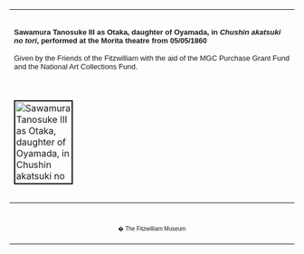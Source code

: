 <html>

<head>

<title>Info</title>
</head>



<div align="center">
  <center>
  <table border="0" width="100%" cellpadding="0" cellspacing="4" height="326">
    <tr>
      <td width="100%" height="30">
      </td>
    </tr>
    <tr>
      <td width="100%" height="30">
      <b><font face="Arial" size="2">Sawamura Tanosuke III as Otaka, daughter of
      Oyamada, in <i>Chushin akatsuki no tori</i>, performed at the Morita
      theatre from 05/05/1860</font></b><font FACE="Arial" SIZE="2">
      <p>Given by the Friends of the Fitzwilliam with the aid of the MGC
      Purchase Grant Fund and the National Art Collections Fund.</font>
      </td>
    </tr>
    <tr>
      <td width="100%" height="30">
      </td>
    </tr>
    <tr>
      <td width="100%" height="30">
      <a href="KUN/kunp82.htm"><img border="2" src="P.82-1999_small1.jpg" alt="Sawamura Tanosuke III as Otaka, daughter of Oyamada, in Chushin akatsuki no tori, performed at the Morita theatre from 05/05/1860" width="100" height="145"></a>
      </td>
    </tr>
    <tr>
      <td width="100%" height="30">
      </td>
    </tr>
    <tr>
      <td width="100%" height="30">
      <font FACE="Arial"><font size="2">From the series <i>Imayo oshi-e kagami </i>(Up-to-date
      Padded Pictures in Mirrors). Kunisada designed several series of portraits
      of actors reflected in mirrors. Six prints from this series are included
      in this exhibition.</font>
      <p><font size="2">Sawamura Tanosuke III (1845-78) was one of the leading <i>onnagata</i>
      <a href="textG.htm">(female-role actors)</a> of his generation. When this
      print was made he had just become 'head <i>onnagata</i>'<i> </i>(<i>tate
      onnagata</i>) at the Morita theatre at the age of fifteen. His good looks
      and sex appeal assured him a large number of followers and his name became
      attached to numerous female hair and fashion accessories, including the
      Tanosuke <i>mage</i> (topknot), the Tanosuke<i> eri</i> (collar) and the
      Tanosuke<i> geta</i> (clog).</font></p>
      <p><font size="2">In 1865 he became ill with gangrene, and two years later
      his hand and foot were amputated. He continued acting for another four
      years, then retired and died at the age of 33 after going insane.</font></p>
      <p><font size="2">The printing here includes blind embossing (<i>karazuri</i>),
      textile embossing (<i>nunome-zuri</i>) in the background of the floral
      garment, burnishing (<i>tsuya-zuri</i>) on the black part of the mirror,
      and mica on the blue hair ornament. The seal of the block-carver Yokokawa
      Takejiro appears on the print.</font></font>
      </td>
    </tr>
  </table>
  </center>
</div>
<div align="center">
  <center>
  <table border="0" cellpadding="0" width="100%" cellspacing="4">
    <tr>
      <td width="26%">
        <p align="center">
        <br>
        <font FACE="Arial" size="1">� The Fitzwilliam Museum</font></p>
      </td>
    </tr>
  </table>
  </center>
</div>
</body>
</html>
